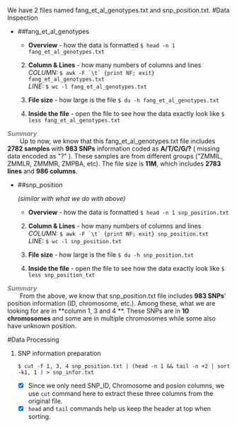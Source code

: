 We have 2 files named fang_et_al_genotypes.txt and snp_position.txt.
#Data Inspection 



- ##fang\_et\_al\_genotypes

	-    **Overview** - how the data is formatted `$ head -n 1  fang_et_al_genotypes.txt`

	2. **Column & Lines** - how many numbers of columns and lines   
	_COLUMN:_  ``$ awk -F `\t` {print NF; exit} fang_et_al_genotypes.txt ``   
    _LINE:_  `$ wc -l fang_et_al_genotypes.txt`

	3. **File size** - how large is the file `$ du -h fang_et_al_genotypes.txt `

	4. **Inside the file** - open the file to see how the data exactly look like `$ less fang_et_al_genotypes.txt`

<font color=grey>**_Summary_**</font>  
&emsp;&emsp;Up to now, we know that this fang\_et\_al\_genotypes.txt file includes **2782 samples** with **983 SNPs** information coded as **A/T/C/G/?** ( missing data encoded as "?" ). These samples are from different groups ("ZMMIL, ZMMLR, ZMMMR, ZMPBA, etc). The file size is **11M**, which includes **2783 lines** and **986 columns**.  



- ##snp_position

	_(similar with what we do with above)_  

	- **Overview** - how the data is formatted `$ head -n 1 snp_position.txt`  
	
	2. **Column & Lines** - how many numbers of columns and lines   
	_COLUMN:_  ``$ awk -F `\t` {print NF; exit} snp_position.txt ``   
    _LINE:_  `$ wc -l snp_position.txt`

	3. **File size** - how large is the file `$ du -h snp_position.txt`

	4. **Inside the file** - open the file to see how the data exactly look like `$ less snp_position_txt`  
	
<font color=grey>**_Summary_**</font>  
&emsp;&emsp;From the above, we know that snp\_position.txt file includes **983 SNPs**' position information (ID, chromosome, etc.). Among these, what we are looking for are in **column 1, 3 and 4 **. These SNPs are in **10 chromosomes** and some are in multiple chromosomes while some also have unknown position.

#Data Processing  

1. SNP information preparation     
 
	`$ cut -f 1, 3, 4 snp_position.txt | (head -n 1 && tail -n +2 | sort -k1, 1 ) > snp_infor.txt`    
				
	 - [x] Since we only need SNP_ID, Chromosome and posion columns, we use `cut` command here to extract these three columns from the original file. 
	 - [x] `head` and `tail` commands help us keep the header at top when sorting.  